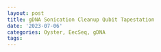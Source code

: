 ```yaml
---
layout: post
title: gDNA Sonication Cleanup Qubit Tapestation
date: '2023-07-06'
categories: Oyster, EecSeq, gDNA
tags: 
---
```

